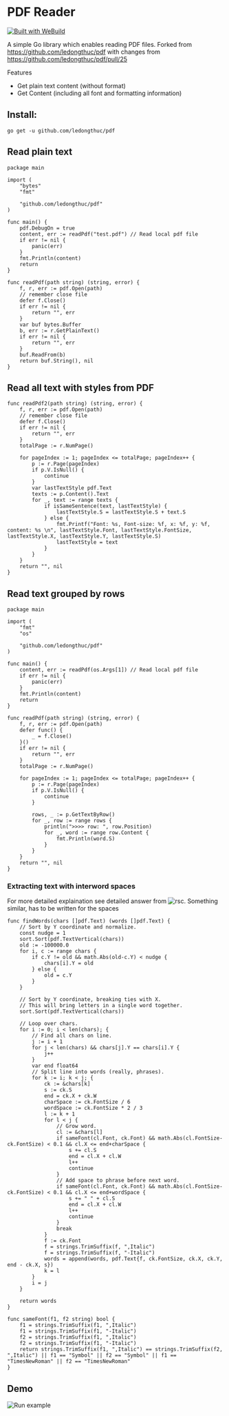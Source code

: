 # PDF Reader

[![Built with WeBuild](https://raw.githubusercontent.com/webuild-community/badge/master/svg/WeBuild.svg)](https://webuild.community)

A simple Go library which enables reading PDF files. Forked from https://github.com/ledongthuc/pdf with changes from https://github.com/ledongthuc/pdf/pull/25

Features
  - Get plain text content (without format)
  - Get Content (including all font and formatting information)

## Install:

`go get -u github.com/ledongthuc/pdf`


## Read plain text

```golang
package main

import (
	"bytes"
	"fmt"

	"github.com/ledongthuc/pdf"
)

func main() {
	pdf.DebugOn = true
	content, err := readPdf("test.pdf") // Read local pdf file
	if err != nil {
		panic(err)
	}
	fmt.Println(content)
	return
}

func readPdf(path string) (string, error) {
	f, r, err := pdf.Open(path)
	// remember close file
    defer f.Close()
	if err != nil {
		return "", err
	}
	var buf bytes.Buffer
    b, err := r.GetPlainText()
    if err != nil {
        return "", err
    }
    buf.ReadFrom(b)
	return buf.String(), nil
}
```

## Read all text with styles from PDF

```golang
func readPdf2(path string) (string, error) {
	f, r, err := pdf.Open(path)
	// remember close file
	defer f.Close()
	if err != nil {
		return "", err
	}
	totalPage := r.NumPage()

	for pageIndex := 1; pageIndex <= totalPage; pageIndex++ {
		p := r.Page(pageIndex)
		if p.V.IsNull() {
			continue
		}
		var lastTextStyle pdf.Text
		texts := p.Content().Text
		for _, text := range texts {
			if isSameSentence(text, lastTextStyle) {
				lastTextStyle.S = lastTextStyle.S + text.S
			} else {
				fmt.Printf("Font: %s, Font-size: %f, x: %f, y: %f, content: %s \n", lastTextStyle.Font, lastTextStyle.FontSize, lastTextStyle.X, lastTextStyle.Y, lastTextStyle.S)
				lastTextStyle = text
			}
		}
	}
	return "", nil
}
```


## Read text grouped by rows

```golang
package main

import (
	"fmt"
	"os"

	"github.com/ledongthuc/pdf"
)

func main() {
	content, err := readPdf(os.Args[1]) // Read local pdf file
	if err != nil {
		panic(err)
	}
	fmt.Println(content)
	return
}

func readPdf(path string) (string, error) {
	f, r, err := pdf.Open(path)
	defer func() {
		_ = f.Close()
	}()
	if err != nil {
		return "", err
	}
	totalPage := r.NumPage()

	for pageIndex := 1; pageIndex <= totalPage; pageIndex++ {
		p := r.Page(pageIndex)
		if p.V.IsNull() {
			continue
		}

		rows, _ := p.GetTextByRow()
		for _, row := range rows {
		    println(">>>> row: ", row.Position)
		    for _, word := range row.Content {
		        fmt.Println(word.S)
		    }
		}
	}
	return "", nil
}
```

### Extracting text with interword spaces
For more detailed explaination see detailed answer from ![rsc](https://github.com/rsc/pdf/issues/33#issuecomment-548369172). Something similar, has to be written for the spaces

```
func findWords(chars []pdf.Text) (words []pdf.Text) {
	// Sort by Y coordinate and normalize.
	const nudge = 1
	sort.Sort(pdf.TextVertical(chars))
	old := -100000.0
	for i, c := range chars {
		if c.Y != old && math.Abs(old-c.Y) < nudge {
			chars[i].Y = old
		} else {
			old = c.Y
		}
	}

	// Sort by Y coordinate, breaking ties with X.
	// This will bring letters in a single word together.
	sort.Sort(pdf.TextVertical(chars))

	// Loop over chars.
	for i := 0; i < len(chars); {
		// Find all chars on line.
		j := i + 1
		for j < len(chars) && chars[j].Y == chars[i].Y {
			j++
		}
		var end float64
		// Split line into words (really, phrases).
		for k := i; k < j; {
			ck := &chars[k]
			s := ck.S
			end = ck.X + ck.W
			charSpace := ck.FontSize / 6
			wordSpace := ck.FontSize * 2 / 3
			l := k + 1
			for l < j {
				// Grow word.
				cl := &chars[l]
				if sameFont(cl.Font, ck.Font) && math.Abs(cl.FontSize-ck.FontSize) < 0.1 && cl.X <= end+charSpace {
					s += cl.S
					end = cl.X + cl.W
					l++
					continue
				}
				// Add space to phrase before next word.
				if sameFont(cl.Font, ck.Font) && math.Abs(cl.FontSize-ck.FontSize) < 0.1 && cl.X <= end+wordSpace {
					s += " " + cl.S
					end = cl.X + cl.W
					l++
					continue
				}
				break
			}
			f := ck.Font
			f = strings.TrimSuffix(f, ",Italic")
			f = strings.TrimSuffix(f, "-Italic")
			words = append(words, pdf.Text{f, ck.FontSize, ck.X, ck.Y, end - ck.X, s})
			k = l
		}
		i = j
	}

	return words
}

func sameFont(f1, f2 string) bool {
	f1 = strings.TrimSuffix(f1, ",Italic")
	f1 = strings.TrimSuffix(f1, "-Italic")
	f2 = strings.TrimSuffix(f1, ",Italic")
	f2 = strings.TrimSuffix(f1, "-Italic")
	return strings.TrimSuffix(f1, ",Italic") == strings.TrimSuffix(f2, ",Italic") || f1 == "Symbol" || f2 == "Symbol" || f1 == "TimesNewRoman" || f2 == "TimesNewRoman"
}
```

## Demo
![Run example](https://i.gyazo.com/01fbc539e9872593e0ff6bac7e954e6d.gif)
